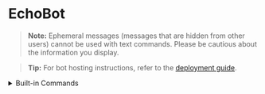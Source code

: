 # EchoBot

> **Note:** Ephemeral messages (messages that are hidden from other users) cannot be used with text commands. Please be cautious about the information you display.

> **Tip:** For bot hosting instructions, refer to the [deployment guide](https://discordnet.dev/guides/deployment/deployment.html).

<details>
<summary>Built-in Commands</summary>
<br>
EchoBot has built-in commands to help developers setup and use custom commands.

### Slash Commands

Slash commands offer a modern, integrated way to use bot features directly from the chat input box in Discord, providing users with immediate access to bot functionalities.

| Command            | Description                               | Usage                                        |
|--------------------|-------------------------------------------|----------------------------------------------|
| `Ban`                | Bans a specified user from the guild      | `/ban <user> <reason> <keep_messages>`       |
| `ModalExample`       | Demonstrates a Modal and its usage        | `/modal-example`                             |
| `SelectMenuExample`  | Shows a SelectMenu and its usage          | `/select-menu-example`                       |

### Text Commands

Text commands are prefixed with a specific character (e.g., `?`) and allow users to interact with the bot through traditional text-based input.

| Command         | Description                                                      | Usage                                               |
|-----------------|------------------------------------------------------------------|-----------------------------------------------------|
| `Avatar`          | Displays the user's profile picture                              | `?avatar` <br> `?avatar <user>`                     |
| `GuildInfo`       | Shows information about the guild                                | `?guild-info`                                       |
| `Lockdown`        | Locks down all or specified channels accessible to everyone      | `?lockdown` <br> `?lockdown <channel>` <br> `?lockdown end` |
| `MentionExample`  | Demonstrates working with mentions in a text command             | `?mention` <br> `?mention <user>` <br> `?mention <role>` <br> `?mention <channel>` |
| `Ping`            | Determines the bot's ping/latency                                | `?ping`                                             |
| `User`            | Provides information on a user                                   | `?user` <br> `?user <user>`                         |

Commands enclosed in angle brackets `< >` are placeholders for the user to replace with specific details. Commands listed with multiple lines indicate alternative usages or options.

</details>
